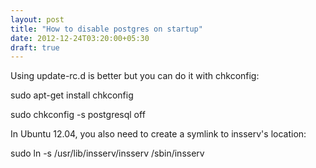 ```yaml
---
layout: post
title: "How to disable postgres on startup"
date: 2012-12-24T03:20:00+05:30
draft: true
---
```


Using update-rc.d is better but you can do it with chkconfig:

sudo apt-get install chkconfig

sudo chkconfig -s  postgresql off

In Ubuntu 12.04, you also need to create a symlink to insserv's location:

sudo ln -s /usr/lib/insserv/insserv /sbin/insserv
